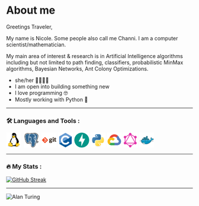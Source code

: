 # About me

Greetings Traveler,

My name is Nicole. Some people also call me Channi. I am a computer scientist/mathematician. 

My main area of interest & research is in Artificial Intelligence algorithms including but not limited to path finding, classifiers, probabilistic MinMax algorithms, Bayesian Networks, Ant Colony Optimizations.

<ul>
  <li> she/her 🏳️‍⚧️🏳️‍🌈 </li>
  <li> I am open into building something new </li>
  <li> I love programming 🤓 </li>
  <li> Mostly working with Python 🐍 </li>
</ul>

---

### :hammer_and_wrench: Languages and Tools :

<div>
  <img src="https://github.com/devicons/devicon/blob/master/icons/linux/linux-original.svg" title="Linux"  alt="Linux" width="40" height="40"/>&nbsp;
  <img src="https://github.com/devicons/devicon/blob/master/icons/postgresql/postgresql-original.svg" title="postgres"  alt="postgres" width="40" height="40"/>&nbsp;
  <img src="https://github.com/devicons/devicon/blob/master/icons/git/git-original-wordmark.svg" title="Git" **alt="Git" width="40" height="40"/>
  <img src="https://github.com/devicons/devicon/blob/master/icons/c/c-original.svg" title="C" alt="C" width ="40" height="40"/>
  <img src="https://github.com/devicons/devicon/blob/master/icons/fastapi/fastapi-original.svg" title="FastAPI" alt="FastAPI" width ="40" height="40"/>
  <img src="https://github.com/devicons/devicon/blob/master/icons/python/python-original.svg" title="Python" alt="Python" width ="40" height="40"/>
  <img src="https://github.com/devicons/devicon/blob/master/icons/googlecloud/googlecloud-original.svg" title="GoogleCloud" alt="GoogleCloud" width ="40" height="40"/>
  <img src="https://github.com/devicons/devicon/blob/master/icons/graphql/graphql-plain.svg" title="GraphQL" alt="GraphQL" width ="40" height="40"/>
  <img src="https://github.com/devicons/devicon/blob/master/icons/docker/docker-original.svg" title="Docker" alt="Docker" width ="40" height="40"/>
</div>

---

### :fire: My Stats :

[![GitHub Streak](http://github-readme-streak-stats.herokuapp.com?user=NicoleChant&theme=dark&background=000000)](https://git.io/streak-stats)

---

<img src="https://www.researchgate.net/profile/S-Cooper-2/publication/236235275/figure/fig1/AS:299406839566336@1448395561233/Alan-Turing-as-a-Universal-Turing-Machine.png" title="Alan Turing" alt="Alan Turing" width="70" height="70"/>
